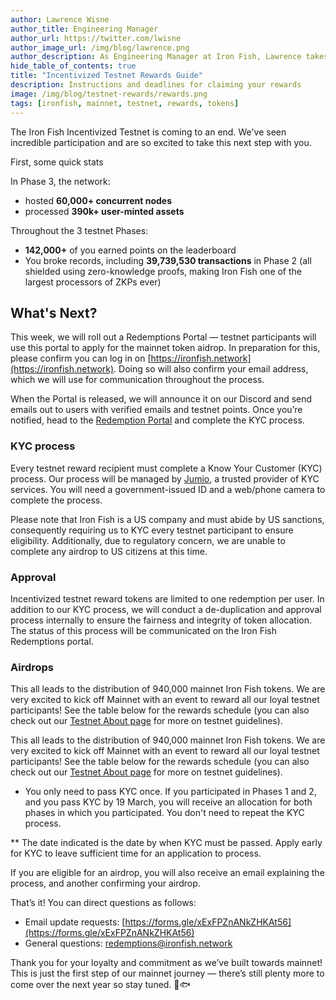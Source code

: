```yaml
---
author: Lawrence Wisne
author_title: Engineering Manager
author_url: https://twitter.com/lwisne
author_image_url: /img/blog/lawrence.png
author_description: As Engineering Manager at Iron Fish, Lawrence takes charge of guiding development of the Iron Fish protocol, shipping code, and connecting our technical team with the community.
hide_table_of_contents: true
title: "Incentivized Testnet Rewards Guide"
description: Instructions and deadlines for claiming your rewards
image: /img/blog/testnet-rewards/rewards.png
tags: [ironfish, mainnet, testnet, rewards, tokens]
---
```


The Iron Fish Incentivized Testnet is coming to an end. We've seen incredible participation and are so excited to take this next step with you.

First, some quick stats

In Phase 3, the network:

-   hosted **60,000+ concurrent nodes**
-   processed **390k+ user-minted assets**

Throughout the 3 testnet Phases:

-   **142,000+** of you earned points on the leaderboard
-   You broke records, including **39,739,530 transactions** in Phase 2 (all shielded using zero-knowledge proofs, making Iron Fish one of the largest processors of ZKPs ever)

## What's Next?

This week, we will roll out a Redemptions Portal — testnet participants will use this portal to apply for the mainnet token aidrop. In preparation for this, please confirm you can log in on [https://ironfish.network](https://ironfish.network). Doing so will also confirm your email address, which we will use for communication throughout the process.

When the Portal is released, we will announce it on our Discord and send emails out to users with verified emails and testnet points. Once you’re notified, head to the [Redemption Portal](https://testnet.ironfish.network/redemption) and complete the KYC process.

### KYC process

Every testnet reward recipient must complete a Know Your Customer (KYC) process. Our process will be managed by [Jumio](https://www.jumio.com/global-coverage/), a trusted provider of KYC services. You will need a government-issued ID and a web/phone camera to complete the process.

Please note that Iron Fish is a US company and must abide by US sanctions, consequently requiring us to KYC every testnet participant to ensure eligibility. Additionally, due to regulatory concern, we are unable to complete any airdrop to US citizens at this time.

### Approval

Incentivized testnet reward tokens are limited to one redemption per user. In addition to our KYC process, we will conduct a de-duplication and approval process internally to ensure the fairness and integrity of token allocation. The status of this process will be communicated on the Iron Fish Redemptions portal.

### Airdrops

This all leads to the distribution of 940,000 mainnet Iron Fish tokens. We are very excited to kick off Mainnet with an event to reward all our loyal testnet participants! See the table below for the rewards schedule (you can also check out our [Testnet About page](https://testnet.ironfish.network/about) for more on testnet guidelines).


This all leads to the distribution of 940,000 mainnet Iron Fish tokens. We are very excited to kick off Mainnet with an event to reward all our loyal testnet participants! See the table below for the rewards schedule (you can also check out our [Testnet About page](https://testnet.ironfish.network/about) for more on testnet guidelines).

* You only need to pass KYC once. If you participated in Phases 1 and 2, and you pass KYC by 19 March, you will receive an allocation for both phases in which you participated. You don't need to repeat the KYC process.

** The date indicated is the date by when KYC must be passed. Apply early for KYC to leave sufficient time for an application to process.

If you are eligible for an airdrop, you will also receive an email explaining the process, and another confirming your airdrop.

That’s it! You can direct questions as follows:

-   Email update requests: [https://forms.gle/xExFPZnANkZHKAt56](https://forms.gle/xExFPZnANkZHKAt56)
-   General questions:  [redemptions@ironfish.network](redemptions@ironfish.network)

Thank you for your loyalty and commitment as we’ve built towards mainnet! This is just the first step of our mainnet journey — there’s still plenty more to come over the next year so stay tuned. 🏃🐟
